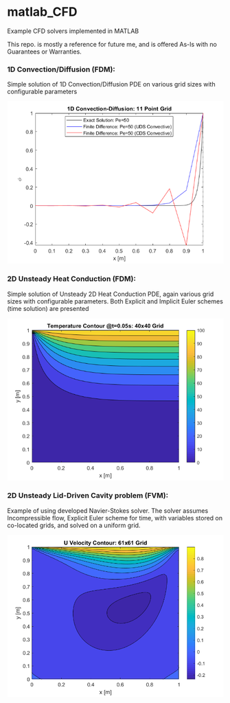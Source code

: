 # matlab_CFD
Example CFD solvers implemented in MATLAB

This repo. is mostly a reference for future me, and is offered As-Is with no Guarantees or Warranties.


### 1D Convection/Diffusion (FDM):
Simple solution of 1D Convection/Diffusion PDE on various grid sizes with configurable parameters

![1D Convection/Diffusion Result](1D_convection_diffusion/1d_conv_diff_output.png)

### 2D Unsteady Heat Conduction (FDM):
Simple solution of Unsteady 2D Heat Conduction PDE, again various grid sizes with configurable parameters. Both Explicit and Implicit Euler schemes (time solution) are presented

![2D Unsteady Heat Conduction Result](2D_unsteady_heat_conduction/2D_heat_conduction_implicit_contour.png)

### 2D Unsteady Lid-Driven Cavity problem (FVM):
Example of using developed Navier-Stokes solver. The solver assumes Incompressible flow, Explicit Euler scheme for time, with variables stored on co-located grids, and solved on a uniform grid.

![2D Unsteady Lid-Driven Cavity Result](2D_unsteady_navier_stokes/steady_state_u_vel_contour.png)
